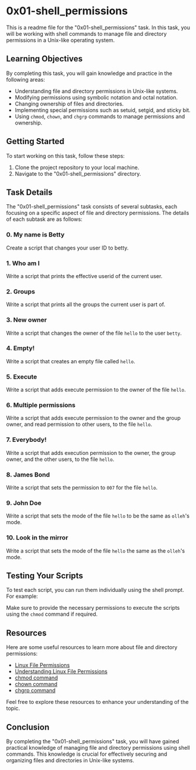 # 0x01-shell_permissions

This is a readme file for the "0x01-shell_permissions" task. In this task, you will be working with shell commands to manage file and directory permissions in a Unix-like operating system.

## Learning Objectives

By completing this task, you will gain knowledge and practice in the following areas:

- Understanding file and directory permissions in Unix-like systems.
- Modifying permissions using symbolic notation and octal notation.
- Changing ownership of files and directories.
- Implementing special permissions such as setuid, setgid, and sticky bit.
- Using `chmod`, `chown`, and `chgrp` commands to manage permissions and ownership.

## Getting Started

To start working on this task, follow these steps:

1. Clone the project repository to your local machine.
2. Navigate to the "0x01-shell_permissions" directory.

## Task Details

The "0x01-shell_permissions" task consists of several subtasks, each focusing on a specific aspect of file and directory permissions. The details of each subtask are as follows:

### 0. My name is Betty

Create a script that changes your user ID to betty.

### 1. Who am I

Write a script that prints the effective userid of the current user.

### 2. Groups

Write a script that prints all the groups the current user is part of.

### 3. New owner

Write a script that changes the owner of the file `hello` to the user `betty`.

### 4. Empty!

Write a script that creates an empty file called `hello`.

### 5. Execute

Write a script that adds execute permission to the owner of the file `hello`.

### 6. Multiple permissions

Write a script that adds execute permission to the owner and the group owner, and read permission to other users, to the file `hello`.

### 7. Everybody!

Write a script that adds execution permission to the owner, the group owner, and the other users, to the file `hello`.

### 8. James Bond

Write a script that sets the permission to `007` for the file `hello`.

### 9. John Doe

Write a script that sets the mode of the file `hello` to be the same as `olleh`'s mode.

### 10. Look in the mirror

Write a script that sets the mode of the file `hello` the same as the `olleh`'s mode.

## Testing Your Scripts

To test each script, you can run them individually using the shell prompt. For example:


Make sure to provide the necessary permissions to execute the scripts using the `chmod` command if required.

## Resources

Here are some useful resources to learn more about file and directory permissions:

- [Linux File Permissions](https://www.tutorialspoint.com/unix/unix-file-permission.htm)
- [Understanding Linux File Permissions](https://www.linode.com/docs/guides/linux-file-permissions/)
- [chmod command](https://man7.org/linux/man-pages/man1/chmod.1.html)
- [chown command](https://man7.org/linux/man-pages/man1/chown.1.html)
- [chgrp command](https://man7.org/linux/man-pages/man1/chgrp.1.html)

Feel free to explore these resources to enhance your understanding of the topic.

## Conclusion

By completing the "0x01-shell_permissions" task, you will have gained practical knowledge of managing file and directory permissions using shell commands. This knowledge is crucial for effectively securing and organizing files and directories in Unix-like systems.

